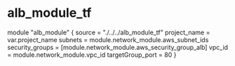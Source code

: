 # alb_module_tf


module "alb_module" {
    source = "./../../alb_module_tf"
    project_name  = var.project_name
    subnets       = module.network_module.aws_subnet_ids
    security_groups = [module.network_module.aws_security_group_alb]
    vpc_id          = module.network_module.vpc_id
    targetGroup_port    = 80
}